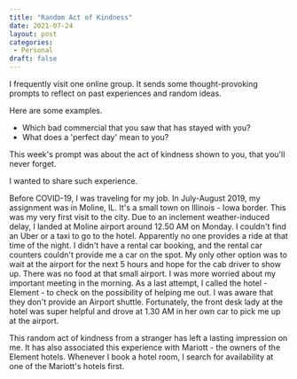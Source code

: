 ```yaml
---
title: "Random Act of Kindness"
date: 2021-07-24
layout: post
categories:
 - Personal
draft: false
---
```

I frequently visit one online group. It sends some thought-provoking prompts to reflect on past experiences and random ideas. 

Here are some examples.

- Which bad commercial that you saw that has stayed with you?
- What does a 'perfect day' mean to you? 

This week's prompt was about the act of kindness shown to you, that you'll never forget. 

I wanted to share such experience.

Before COVID-19, I was traveling for my job. In July-August 2019, my assignment was in Moline, IL. It's a small town on Illinois - Iowa border. This was my very first visit to the city. Due to an inclement weather-induced delay, I landed at Moline airport around 12.50 AM on Monday. I couldn't find an Uber or a taxi to go to the hotel. Apparently no one provides a ride at that time of the night. I didn't have a rental car booking, and the rental car counters couldn't provide me a car on the spot. My only other option was to wait at the airport for the next 5 hours and hope for the cab driver to show up. There was no food at that small airport. I was more worried about my important meeting in the morning. As a last attempt, I called the hotel - Element - to check on the possibility of helping me out. I was aware that they don't provide an Airport shuttle. Fortunately, the front desk lady at the hotel was super helpful and drove at 1.30 AM in her own car to pick me up at the airport. 

This random act of kindness from a stranger has left a lasting impression on me. It has also associated this experience with Mariott - the owners of the Element hotels.  Whenever I book a hotel room, I search for availability at one of the Mariott's hotels first. 

